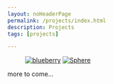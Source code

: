 ```yaml
---
layout: noHeaderPage
permalink: /projects/index.html
description: Projects
tags: [projects]

---
```


<figure class="half">
    <a href="{{ site.url }}/blueberry"><img src="{{ site.url }}/images/blueberry pic.jpg" alt="blueberry"></a>
    <a href="{{ site.url }}/sphere"><img src="{{ site.url }}/images/projects-sphere icon.jpg" alt="Sphere"></a>
</figure>

more to come...
